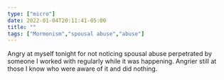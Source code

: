 ```yaml
---
type: ["micro"]
date: 2022-01-04T20:11:41-05:00
title: ""
tags: ["Mormonism","spousal abuse","abuse"]
---
```

Angry at myself tonight for not noticing spousal abuse perpetrated by someone I worked with regularly while it was happening. Angrier still at those I know who were aware of it and did nothing.
